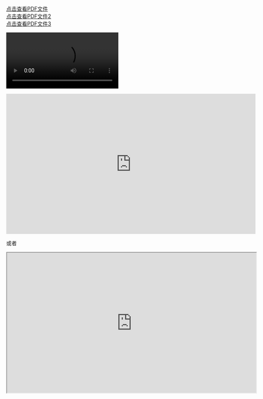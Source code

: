 [点击查看PDF文件](../../public/pdf/实用日语写作教程.pdf)  
[点击查看PDF文件2](../../public/实用日语写作教程.pdf)  
[点击查看PDF文件3](./实用日语写作教程.pdf)  

<Video
    src="https://cdn.akamai.steamstatic.com/steam/apps/257010281/movie480_vp9.webm"
    :width="666.67"
    :height="375"
    :second="3" />

<script setup>
        import PDFComponent from './实用日语写作教程.pdf'
</script>



<!-- <embed src="./实用日语写作教程.pdf" width="600" height="400" type="application/pdf" /> -->

<embed src="https://cdn.akamai.steamstatic.com/steam/apps/257010281/movie480_vp9.webm" width="666.67" height="375" type="video/webm" />

或者

<iframe src="https://cdn.akamai.steamstatic.com/steam/apps/257010281/movie480_vp9.webm" width="666.67" height="375"></iframe>

